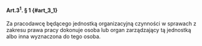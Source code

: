 #### Art.3<sup>1</sup>. § 1  {#art_3_1}

Za pracodawcę będącego jednostką organizacyjną czynności w sprawach z zakresu prawa pracy dokonuje osoba lub organ zarządzający tą jednostką albo inna wyznaczona do tego osoba.

